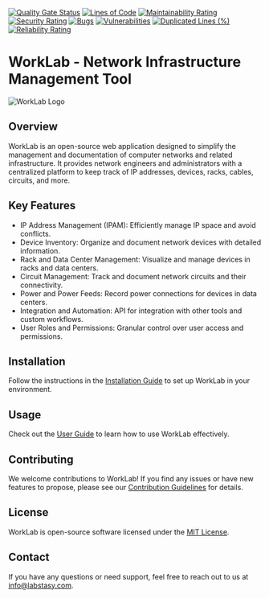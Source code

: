

[![Quality Gate Status](https://sonarcloud.io/api/project_badges/measure?project=Nejcc_WorkLab&metric=alert_status)](https://sonarcloud.io/summary/new_code?id=Nejcc_WorkLab)
[![Lines of Code](https://sonarcloud.io/api/project_badges/measure?project=Nejcc_WorkLab&metric=ncloc)](https://sonarcloud.io/summary/new_code?id=Nejcc_WorkLab)
[![Maintainability Rating](https://sonarcloud.io/api/project_badges/measure?project=Nejcc_WorkLab&metric=sqale_rating)](https://sonarcloud.io/summary/new_code?id=Nejcc_WorkLab)
[![Security Rating](https://sonarcloud.io/api/project_badges/measure?project=Nejcc_WorkLab&metric=security_rating)](https://sonarcloud.io/summary/new_code?id=Nejcc_WorkLab)
[![Bugs](https://sonarcloud.io/api/project_badges/measure?project=Nejcc_WorkLab&metric=bugs)](https://sonarcloud.io/summary/new_code?id=Nejcc_WorkLab)
[![Vulnerabilities](https://sonarcloud.io/api/project_badges/measure?project=Nejcc_WorkLab&metric=vulnerabilities)](https://sonarcloud.io/summary/new_code?id=Nejcc_WorkLab)
[![Duplicated Lines (%)](https://sonarcloud.io/api/project_badges/measure?project=Nejcc_WorkLab&metric=duplicated_lines_density)](https://sonarcloud.io/summary/new_code?id=Nejcc_WorkLab)
[![Reliability Rating](https://sonarcloud.io/api/project_badges/measure?project=Nejcc_WorkLab&metric=reliability_rating)](https://sonarcloud.io/summary/new_code?id=Nejcc_WorkLab)

# WorkLab - Network Infrastructure Management Tool

![WorkLab Logo](link_to_your_logo.png)

## Overview

WorkLab is an open-source web application designed to simplify the management and documentation of computer networks and related infrastructure. It provides network engineers and administrators with a centralized platform to keep track of IP addresses, devices, racks, cables, circuits, and more.

## Key Features

- IP Address Management (IPAM): Efficiently manage IP space and avoid conflicts.
- Device Inventory: Organize and document network devices with detailed information.
- Rack and Data Center Management: Visualize and manage devices in racks and data centers.
- Circuit Management: Track and document network circuits and their connectivity.
- Power and Power Feeds: Record power connections for devices in data centers.
- Integration and Automation: API for integration with other tools and custom workflows.
- User Roles and Permissions: Granular control over user access and permissions.

## Installation

Follow the instructions in the [Installation Guide](link_to_installation_guide.md) to set up WorkLab in your environment.

## Usage

Check out the [User Guide](link_to_user_guide.md) to learn how to use WorkLab effectively.

## Contributing

We welcome contributions to WorkLab! If you find any issues or have new features to propose, please see our [Contribution Guidelines](link_to_contribution_guidelines.md) for details.

## License

WorkLab is open-source software licensed under the [MIT License](link_to_license.md).

## Contact

If you have any questions or need support, feel free to reach out to us at [info@labstasy.com](mailto:contact@example.com).


